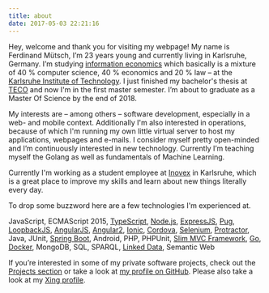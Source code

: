 ```yaml
---
title: about
date: 2017-05-03 22:21:16
---
```


Hey, welcome and thank you for visiting my webpage! My name is Ferdinand Mütsch, I’m 23 years young and currently living in Karlsruhe, Germany. I’m studying [information economics](http://informationswirtschaft.org) which basically is a mixture of 40 % computer science, 40 % economics and 20 % law – at the [Karlsruhe Institute of Technology](http://kit.edu). I just finished my bachelor's thesis at [TECO](http://teco.edu) and now I'm in the first master semester. I’m about to graduate as a Master Of Science by the end of 2018.

My interests are – among others – software development, especially in a web- and mobile context. Additionally I'm also interested in operations, because of which I'm running my own little virtual server to host my applications, webpages and e-mails. I consider myself pretty open-minded and I’m continuously interested in new technology. Currently I’m teaching myself the Golang as well as fundamentals of Machine Learning.

Currently I'm working as a student employee at [Inovex](http://inovex.de) in Karlsruhe, which is a great place to improve my skills and learn about new things literally every day.

To drop some buzzword here are a few technologies I'm experienced at.

JavaScript, ECMAScript 2015, [TypeScript](https://www.typescriptlang.org/), [Node.js](http://nodejs.org), [ExpressJS](http://expressjs.com/), [Pug](https://pugjs.org/api/getting-started.html), [LoopbackJS](http://loopback.io), [AngularJS](https://angularjs.org/
), [Angular2](http://angular.io), [Ionic](http://ionicframework.com/
), [Cordova](https://cordova.apache.org/
), [Selenium](http://www.seleniumhq.org/), [Protractor](http://www.protractortest.org/
), Java, JUnit, [Spring Boot](http://projects.spring.io/spring-boot/), Android, PHP, PHPUnit, [Slim MVC Framework](http://www.slimframework.com/), [Go](http://golang.org), [Docker](http://docker.com/), MongoDB, SQL, SPARQL, [Linked Data](linked_data.html), Semantic Web

If you’re interested in some of my private software projects, check out the [Projects section](/projects.html) or take a look at [my profile on GitHub](https://github.com/n1try). Please also take a look at my [Xing profile](https://www.xing.com/profile/Ferdinand_Muetsch).
